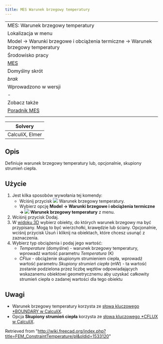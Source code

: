 ```yaml
---
title: MES Warunek brzegowy temperatury
---
```


|                                                                                |
| ------------------------------------------------------------------------------ |
| MES: Warunek brzegowy temperatury                                              |
| Lokalizacja w menu                                                             |
| Model → Warunki brzegowe i obciążenia termiczne → Warunek brzegowy temperatury |
| Środowisko pracy                                                               |
| [MES](/FEM_Workbench/pl "FEM Workbench/pl")                                    |
| Domyślny skrót                                                                 |
| _brak_                                                                         |
| Wprowadzono w wersji                                                           |
| -                                                                              |
| Zobacz także                                                                   |
| [Poradnik MES](/FEM_tutorial/pl "FEM tutorial/pl")                             |
|                                                                                |

| Solvery         |
| --------------- |
| CalculiX, Elmer |

## Opis

Definiuje warunek brzegowy temperatury lub, opcjonalnie, skupiony strumień ciepła.

## Użycie

1. Jest kilka sposobów wywołania tej komendy:
   - Wciśnij przycisk ![](/images/FEM_ConstraintTemperature.svg) Warunek brzegowy temperatury.
   - Wybierz opcję **Model → Warunki brzegowe i obciążenia termiczne → ![](/images/FEM_ConstraintTemperature.svg) Warunek brzegowy temperatury** z menu.
2. Wciśnij przycisk Dodaj.
3. W [widoku 3D](/3D_view/pl "3D view/pl") wybierz obiekty, do których warunek brzegowy ma być przypisany. Mogą to być wierzchołki, krawędzie lub ściany. Opcjonalnie, wciśnij przycisk Usuń i kliknij na obiektach, które chcesz usunąć z zaznaczenia.
4. Wybierz typ obciążenia i podaj jego wartość:
   - _Temperature_ (domyślne) - warunek brzegowy temperatury, wprowadź wartość parametru _Temperatura_ (K)
   - _CFlux_ - obciążenie skupionym strumieniem ciepła, wprowadź wartość parametru _Skupiony strumień ciepła_ (mW) - ta wartość zostanie podzielona przez liczbę węzłów odpowiadających wskazanemu obiektowi geometrycznemu aby uzyskać całkowity strumień ciepła o zadanej wartości dla tego obiektu

## Uwagi

- Warunek brzegowy temperatury korzysta ze [słowa kluczowego \*BOUNDARY w CalculiX](http://web.mit.edu/calculix_v2.7/CalculiX/ccx_2.7/doc/ccx/node163.html).
- Opcja **Skupiony strumień ciepła** korzysta ze [słowa kluczowego \*CFLUX w CalculiX](http://web.mit.edu/calculix_v2.7/CalculiX/ccx_2.7/doc/ccx/node168.html).

Retrieved from "<http://wiki.freecad.org/index.php?title=FEM_ConstraintTemperature/pl&oldid=1533120>"
